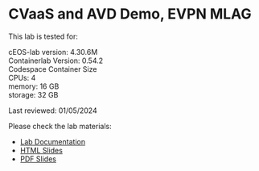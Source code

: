 # CVaaS and AVD Demo, EVPN MLAG

This lab is tested for:  

  cEOS-lab version: 4.30.6M  
  Containerlab Version: 0.54.2  
  Codespace Container Size  
    CPUs: 4  
    memory: 16 GB  
    storage: 32 GB  

Last reviewed: 01/05/2024  

Please check the lab materials:

- [Lab Documentation](https://arista-netdevops-community.github.io/one-click-se-demos/cvaas-cvaas-and-avd-demo--evpn-mlag/cvaas-cvaas-and-avd-demo--evpn-mlag/)
- [HTML Slides](https://arista-netdevops-community.github.io/one-click-se-demos/slides/cvaas-cvaas-and-avd-demo--evpn-mlag.html)
- [PDF Slides](https://arista-netdevops-community.github.io/one-click-se-demos/pdfs/cvaas-cvaas-and-avd-demo--evpn-mlag.pdf)
